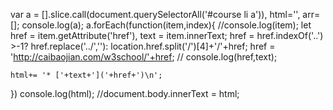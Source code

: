 var a = [].slice.call(document.querySelectorAll('#course li a')), html='', arr=[];
console.log(a);
a.forEach(function(item,index){
    //console.log(item);
    let href = item.getAttribute('href'), text = item.innerText;
    href = href.indexOf('..') >-1? href.replace('../',''): location.href.split('/')[4]+'/'+href;
    href = 'http://caibaojian.com/w3school/'+href;
//     console.log(href,text);

    html+= '* ['+text+']('+href+')\n';
})
console.log(html);
//document.body.innerText = html;
